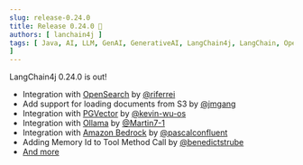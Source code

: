 ```yaml
---
slug: release-0.24.0
title: Release 0.24.0 🎉
authors: [ lanchain4j ]
tags: [ Java, AI, LLM, GenAI, GenerativeAI, LangChain4j, LangChain, OpenSource, Developers, Backend, Programming, Coding
]
---
```


LangChain4j 0.24.0 is out!

- Integration with [OpenSearch](https://opensearch.org/) by [@riferrei](https://github.com/riferrei)
- Add support for loading documents from S3 by [@jmgang](https://github.com/jmgang)
- Integration with [PGVector](https://github.com/pgvector/pgvector) by [@kevin-wu-os](https://github.com/kevin-wu-os)
- Integration with [Ollama](https://ollama.ai/) by  [@Martin7-1](https://github.com/Martin7-1)
- Integration with [Amazon Bedrock](https://aws.amazon.com/bedrock/) by [@pascalconfluent](https://github.com/pascalconfluent)
- Adding Memory Id to Tool Method Call by [@benedictstrube](https://github.com/benedictstrube)
- [And more](https://github.com/langchain4j/langchain4j/releases/tag/0.24.0)